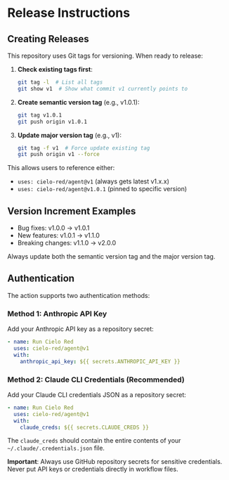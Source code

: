 # Release Instructions

## Creating Releases

This repository uses Git tags for versioning. When ready to release:

1. **Check existing tags first**:
   ```bash
   git tag -l  # List all tags
   git show v1  # Show what commit v1 currently points to
   ```

2. **Create semantic version tag** (e.g., v1.0.1):
   ```bash
   git tag v1.0.1
   git push origin v1.0.1
   ```

3. **Update major version tag** (e.g., v1):
   ```bash
   git tag -f v1  # Force update existing tag
   git push origin v1 --force
   ```

This allows users to reference either:
- `uses: cielo-red/agent@v1` (always gets latest v1.x.x)
- `uses: cielo-red/agent@v1.0.1` (pinned to specific version)

## Version Increment Examples

- Bug fixes: v1.0.0 → v1.0.1
- New features: v1.0.1 → v1.1.0  
- Breaking changes: v1.1.0 → v2.0.0

Always update both the semantic version tag and the major version tag.

## Authentication

The action supports two authentication methods:

### Method 1: Anthropic API Key
Add your Anthropic API key as a repository secret:
```yaml
- name: Run Cielo Red
  uses: cielo-red/agent@v1
  with:
    anthropic_api_key: ${{ secrets.ANTHROPIC_API_KEY }}
```

### Method 2: Claude CLI Credentials (Recommended)
Add your Claude CLI credentials JSON as a repository secret:
```yaml
- name: Run Cielo Red
  uses: cielo-red/agent@v1
  with:
    claude_creds: ${{ secrets.CLAUDE_CREDS }}
```

The `claude_creds` should contain the entire contents of your `~/.claude/.credentials.json` file.

**Important**: Always use GitHub repository secrets for sensitive credentials. Never put API keys or credentials directly in workflow files.